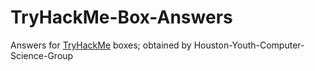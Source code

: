 # TryHackMe-Box-Answers

Answers for [TryHackMe](https://tryhackme.com) boxes; obtained by Houston-Youth-Computer-Science-Group
